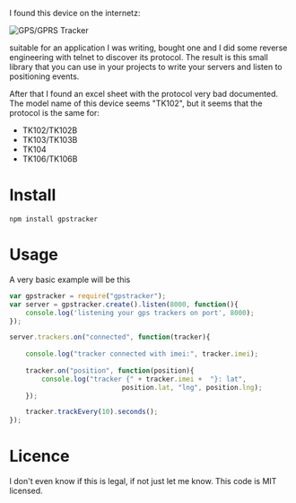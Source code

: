 I found this device on the internetz:

![GPS/GPRS Tracker](http://www.zhyichina.com/en/GPSTracking/TK102.jpg)

suitable for an application I was writing, bought one and I did some reverse engineering with telnet to discover its protocol. The result is this small library that you can use in your projects to write your servers and listen to positioning events.

After that I found an excel sheet with the protocol very bad documented. The model name of this device seems "TK102", but it seems that the protocol is the same for:

* TK102/TK102B 
* TK103/TK103B 
* TK104
* TK106/TK106B

Install
=======

	npm install gpstracker


Usage
=====

A very basic example will be this

```javascript
var gpstracker = require("gpstracker");
var server = gpstracker.create().listen(8000, function(){
    console.log('listening your gps trackers on port', 8000);
});

server.trackers.on("connected", function(tracker){
    
    console.log("tracker connected with imei:", tracker.imei);
    
    tracker.on("position", function(position){
        console.log("tracker {" + tracker.imei +  "}: lat", 
                            position.lat, "lng", position.lng);
    });

    tracker.trackEvery(10).seconds();
});
```

Licence
=======

I don't even know if this is legal, if not just let me know. This code is MIT licensed.